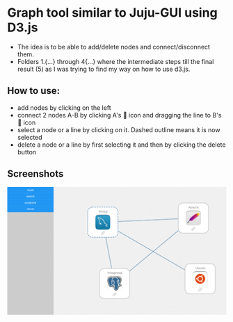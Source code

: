 # Graph tool similar to Juju-GUI using D3.js

 - The idea is to be able to add/delete nodes and connect/disconnect them.
 - Folders 1.{...} through 4{...} where the intermediate steps till the final result (5) as I was trying to find my way on how to use d3.js.

## How to use:

 - add nodes by clicking on the left
 - connect 2 nodes A-B by clicking A's :link: icon and dragging the line to B's :link: icon
 - select a node or a line by clicking on it. Dashed outline means it is now selected
 - delete a node or a line by first selecting it and then by clicking the delete button

## Screenshots

![](/README.files/example.jpg)
